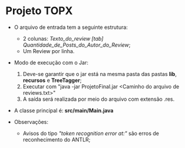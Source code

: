 # Projeto TOPX

* O arquivo de entrada tem a seguinte estrutura:
    * 2 colunas: *Texto_do_review [tab] Quantidade_de_Posts_do_Autor_do_Review*;
    * Um Review por linha.

* Modo de execução com o Jar:
    1. Deve-se garantir que o jar está na mesma pasta das pastas **lib**, **recursos** e **TreeTagger**;
    2. Executar com "java -jar ProjetoFinal.jar \<Caminho do arquivo de reviews.txt\>"
    3. A saída será realizada por meio do arquivo com extensão <arquivodereviews>.res.

* A classe principal é: **src/main/Main.java**

* Observações:
    * Avisos do tipo *"token recognition error at:"* são erros de reconhecimento do ANTLR;
